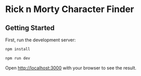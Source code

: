 # Rick n Morty Character Finder

## Getting Started

First, run the development server:

```bash
npm install
```

```bash
npm run dev

```

Open [http://localhost:3000](http://localhost:3000) with your browser to see the result.
